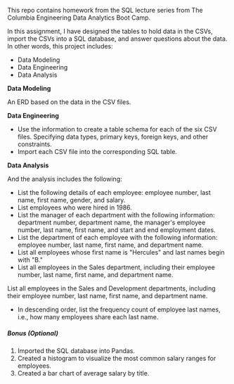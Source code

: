This repo contains homework from the SQL lecture series from The Columbia Engineering Data Analytics Boot Camp.


In this assignment, I have designed the tables to hold data in the CSVs, import the CSVs into a SQL database, and answer questions about the data. In other words, this project includes:
* Data Modeling
* Data Engineering
* Data Analysis


**Data Modeling**

An ERD based on the data in the CSV files.

**Data Engineering**
* Use the information to create a table schema for each of the six CSV files. Specifying data types, primary keys, foreign keys, and other constraints.
* Import each CSV file into the corresponding SQL table.

**Data Analysis**

And the analysis includes the following:
* List the following details of each employee: employee number, last name, first name, gender, and salary.
* List employees who were hired in 1986.
* List the manager of each department with the following information: department number, department name, the manager's employee number, last name, first name, and start and end employment dates.
* List the department of each employee with the following information: employee number, last name, first name, and department name.
* List all employees whose first name is "Hercules" and last names begin with "B."
* List all employees in the Sales department, including their employee number, last name, first name, and department name.

List all employees in the Sales and Development departments, including their employee number, last name, first name, and department name.
* In descending order, list the frequency count of employee last names, i.e., how many employees share each last name.


##### Bonus (Optional)
1. Imported the SQL database into Pandas. 
2. Created a histogram to visualize the most common salary ranges for employees.
3. Created a bar chart of average salary by title.




